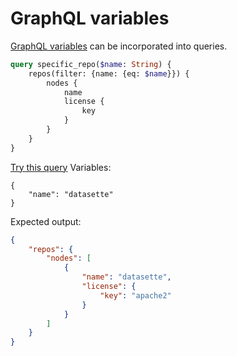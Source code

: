 # GraphQL variables

[GraphQL variables](https://graphql.org/learn/queries/#variables) can be incorporated into queries.

```graphql
query specific_repo($name: String) {
    repos(filter: {name: {eq: $name}}) {
        nodes {
            name
            license {
                key
            }
        }
    }
}
```
[Try this query](https://datasette-graphql-demo.datasette.io/graphql/fixtures?query=%0Aquery%20specific_repo%28%24name%3A%20String%29%20%7B%0A%20%20%20%20repos%28filter%3A%20%7Bname%3A%20%7Beq%3A%20%24name%7D%7D%29%20%7B%0A%20%20%20%20%20%20%20%20nodes%20%7B%0A%20%20%20%20%20%20%20%20%20%20%20%20name%0A%20%20%20%20%20%20%20%20%20%20%20%20license%20%7B%0A%20%20%20%20%20%20%20%20%20%20%20%20%20%20%20%20key%0A%20%20%20%20%20%20%20%20%20%20%20%20%7D%0A%20%20%20%20%20%20%20%20%7D%0A%20%20%20%20%7D%0A%7D%0A)
Variables:
```json+variables
{
    "name": "datasette"
}
```
Expected output:
```json
{
    "repos": {
        "nodes": [
            {
                "name": "datasette",
                "license": {
                    "key": "apache2"
                }
            }
        ]
    }
}
```
